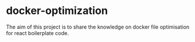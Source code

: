 # docker-optimization
The aim of this project is to share the knowledge on docker file optimisation for react boilerplate code.
